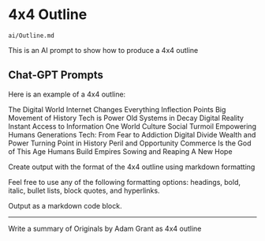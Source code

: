 # 4x4 Outline

    ai/Outline.md

This is an AI prompt to show how to produce a 4x4 outline


## Chat-GPT Prompts

Here is an example of a 4x4 outline:  

The Digital World
    Internet Changes Everything
        Inflection Points
        Big Movement of History
        Tech is Power
        Old Systems in Decay
    Digital Reality
        Instant Access to Information
        One World Culture
        Social Turmoil
        Empowering Humans
    Generations
        Tech: From Fear to Addiction
        Digital Divide
        Wealth and Power
        Turning Point in History
    Peril and Opportunity
        Commerce Is the God of This Age
        Humans Build Empires
        Sowing and Reaping
        A New Hope

Create output with the format of the 4x4 outline using markdown formatting

Feel free to use any of the following formatting options: headings, bold, italic, bullet lists,
block quotes, and hyperlinks. 

Output as a markdown code block.

---

Write a summary of Originals by Adam Grant as 4x4 outline


